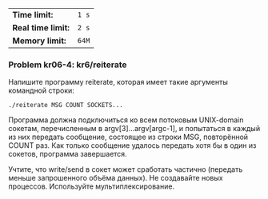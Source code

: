 |                      |       |
|----------------------|-------|
| **Time limit:**      | `1 s` |
| **Real time limit:** | `2 s` |
| **Memory limit:**    | `64M` |


### Problem kr06-4: kr6/reiterate

Напишите программу reiterate, которая имеет такие аргументы командной строки:

    
    
    ./reiterate MSG COUNT SOCKETS...

Программа должна подключиться ко всем потоковым UNIX-domain сокетам, перечисленным в
argv[3]...argv[argc-1], и попытаться в каждый из них передать сообщение, состоящее из строки MSG,
повторённой COUNT раз. Как только сообщение удалось передать хотя бы в один из сокетов, программа
завершается.

Учтите, что write/send в сокет может сработать частично (передать меньше запрошенного объёма
данных). Не создавайте новых процессов. Используйте мультиплексирование.

